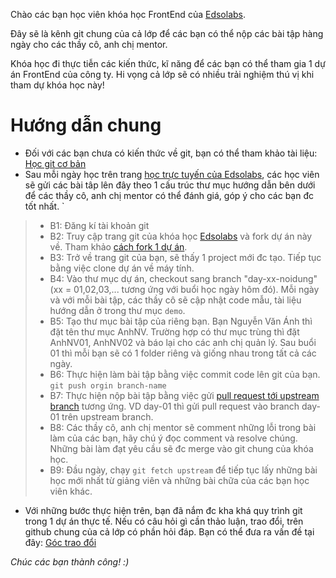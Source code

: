 Chào các bạn học viên khóa học FrontEnd của [Edsolabs](https://edsolabs.com/).

Đây sẽ là kênh git chung của cả lớp để các bạn có thể nộp các bài tập hàng ngày cho các thầy cô, anh chị mentor.

Khóa học đi thực tiễn các kiến thức, kĩ năng để các bạn có thể tham gia 1 dự án FrontEnd của công ty. Hi vọng cả lớp sẽ có nhiều trải nghiệm thú vị khi tham dự khóa học này!

# Hướng dẫn chung
- Đối với các bạn chưa có kiến thức về git, bạn có thể tham khảo tài liệu: [Học git cơ bản](https://backlog.com/git-tutorial/vn/)
- Sau mỗi ngày học trên trang [học trực tuyến của Edsolabs](https://elearning.edsolabs.com/), các học viên sẽ gửi các bài tâp lên đây theo 1 cấu trúc thư mục hướng dẫn bên dưới để các thầy cô, anh chị mentor có thể đánh giá, góp ý cho các bạn đc tốt nhất.
`
>- B1: Đăng kí tài khoản git
>- B2: Truy cập trang git của khóa học [Edsolabs](https://github.com/viehaed/edsolabs-fe) và fork dự án này về. Tham khảo [cách fork 1 dự án](https://docs.github.com/en/get-started/quickstart/fork-a-repo).
>- B3: Trở về trang git của bạn, sẽ thấy 1 project mới đc tạo. Tiếp tục bằng việc clone dự án về máy tính.
>- B4: Vào thư mục dự án, checkout sang branch "day-xx-noidung" (xx = 01,02,03,... tương ứng với buổi học ngày hôm đó). Mỗi ngày và với mỗi bài tập, các thầy cô sẽ cập nhật code mẫu, tài liệu hướng dẫn ở trong thư mục `demo`.
>- B5: Tạo thư mục bài tập của riêng bạn. Bạn Nguyễn Văn Ánh thì đặt tên thư mục AnhNV. Trường hợp có thư mục trùng thì đặt AnhNV01, AnhNV02 và báo lại cho các anh chị quản lý. Sau buổi 01 thì mỗi bạn sẽ có 1 folder riêng và giống nhau trong tất cả các ngày.
>- B6: Thực hiện làm bài tập bằng việc commit code lên git của bạn. `git push orgin branch-name`
>- B7: Thực hiện nộp bài tập bằng việc gửi [pull request tới upstream branch](https://docs.github.com/en/github/collaborating-with-pull-requests/proposing-changes-to-your-work-with-pull-requests/creating-a-pull-request-from-a-fork) tương ứng. VD day-01 thì gửi pull request vào branch day-01 trên upstream branch.
>- B8: Các thầy cô, anh chị mentor sẽ comment những lỗi trong bài làm của các bạn, hãy chú ý đọc comment và resolve chúng. Những bài làm đạt yêu cầu sẽ đc merge vào git chung của khóa học.
>- B9: Đầu ngày, chạy `git fetch upstream` để tiếp tục lấy những bài học mới nhất từ giảng viên và những bài chữa của các bạn học viên khác.

- Với những bước thực hiện trên, bạn đã nắm đc kha khá quy trình git trong 1 dự án thực tế.
Nếu có câu hỏi gì cần thảo luận, trao đổi, trên github chung của cả lớp có phần hỏi đáp. Bạn có thể đưa ra vấn đề tại đây: [Góc trao đổi](https://github.com/viehaed/edsolabs-fe/discussions)

*Chúc các bạn thành công! :)*
